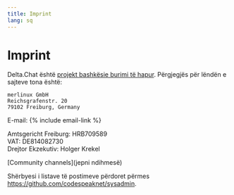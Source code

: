 ```yaml
---
title: Imprint
lang: sq
---
```


# Imprint

Delta.Chat është [projekt bashkësie burimi të hapur](https://github.com/deltachat). Përgjegjës për lëndën e sajteve tona është:

    merlinux GmbH
    Reichsgrafenstr. 20
    79102 Freiburg, Germany

E-mail: {% include email-link %}

Amtsgericht Freiburg: HRB709589  
VAT: DE814082730  
Drejtor Ekzekutiv: Holger Krekel

[Community channels](jepni ndihmesë)

Shërbyesi i listave të postimeve përdoret përmes <https://github.com/codespeaknet/sysadmin>.
